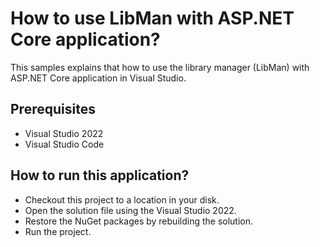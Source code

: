 # How to use LibMan with ASP.NET Core application?

This samples explains that how to use the library manager (LibMan) with ASP.NET Core application in Visual Studio.

## Prerequisites

* Visual Studio 2022
* Visual Studio Code

## How to run this application?

* Checkout this project to a location in your disk.
* Open the solution file using the Visual Studio 2022.
* Restore the NuGet packages by rebuilding the solution.
* Run the project.